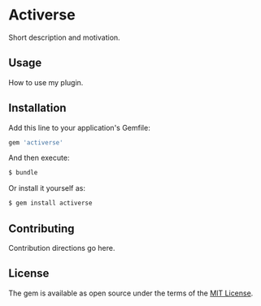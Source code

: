 # Activerse
Short description and motivation.

## Usage
How to use my plugin.

## Installation
Add this line to your application's Gemfile:

```ruby
gem 'activerse'
```

And then execute:
```bash
$ bundle
```

Or install it yourself as:
```bash
$ gem install activerse
```

## Contributing
Contribution directions go here.

## License
The gem is available as open source under the terms of the [MIT License](https://opensource.org/licenses/MIT).
